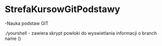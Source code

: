 # StrefaKursowGitPodstawy
-Nauka podstaw GIT

./yourshell - zawiera skrypt powloki do wyswietlania informacji o branch name (<branch>)
